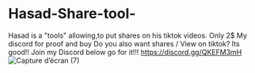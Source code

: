 # Hasad-Share-tool-
Hasad is a "tools" allowing,to put shares on his tiktok videos.
Only 2$
My discord for proof and buy 
Do you also want shares / View on tiktok? Its good!! Join my Discord below  go for it!!!
https://discord.gg/QKEFM3mH
![Capture d’écran (7)](https://user-images.githubusercontent.com/103522821/163576621-6ddb2620-1290-4074-bff6-fc83cc872cda.png)
